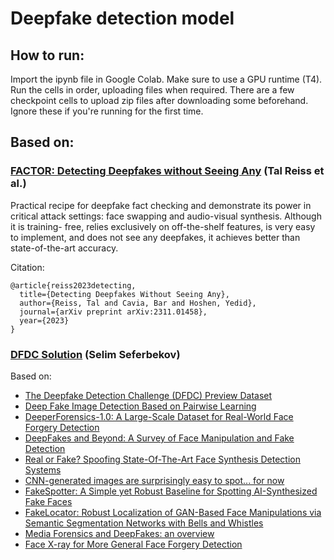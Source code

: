 # Deepfake detection model

## How to run:

Import the ipynb file in Google Colab. Make sure to use a GPU runtime (T4). Run the cells in order, uploading files when required.
There are a few checkpoint cells to upload zip files after downloading some beforehand. Ignore these if you're running for the first time.

## Based on:

### [FACTOR: Detecting Deepfakes without Seeing Any](https://arxiv.org/pdf/2311.01458.pdf) (Tal Reiss et al.)

Practical recipe for deepfake fact checking and demonstrate its power in critical
attack settings: face swapping and audio-visual synthesis. Although it is training-
free, relies exclusively on off-the-shelf features, is very easy to implement, and
does not see any deepfakes, it achieves better than state-of-the-art accuracy.

Citation:
```
@article{reiss2023detecting,
  title={Detecting Deepfakes Without Seeing Any},
  author={Reiss, Tal and Cavia, Bar and Hoshen, Yedid},
  journal={arXiv preprint arXiv:2311.01458},
  year={2023}
}
```

### [DFDC Solution](https://github.com/selimsef/dfdc_deepfake_challenge/tree/master) (Selim Seferbekov)

Based on:

- [The Deepfake Detection Challenge (DFDC) Preview Dataset](https://arxiv.org/abs/1910.08854)
- [Deep Fake Image Detection Based on Pairwise Learning](https://www.mdpi.com/2076-3417/10/1/370)
- [DeeperForensics-1.0: A Large-Scale Dataset for Real-World Face Forgery Detection](https://arxiv.org/abs/2001.03024)
- [DeepFakes and Beyond: A Survey of Face Manipulation and Fake Detection](https://arxiv.org/abs/2001.00179)
- [Real or Fake? Spoofing State-Of-The-Art Face Synthesis Detection Systems](https://arxiv.org/abs/1911.05351)
- [CNN-generated images are surprisingly easy to spot... for now](https://arxiv.org/abs/1912.11035)
- [FakeSpotter: A Simple yet Robust Baseline for Spotting AI-Synthesized Fake Faces](https://arxiv.org/abs/1909.06122)
- [FakeLocator: Robust Localization of GAN-Based Face Manipulations via Semantic Segmentation Networks with Bells and Whistles](https://arxiv.org/abs/2001.09598)
- [Media Forensics and DeepFakes: an overview](https://arxiv.org/abs/2001.06564)
- [Face X-ray for More General Face Forgery Detection](https://arxiv.org/abs/1912.13458)
